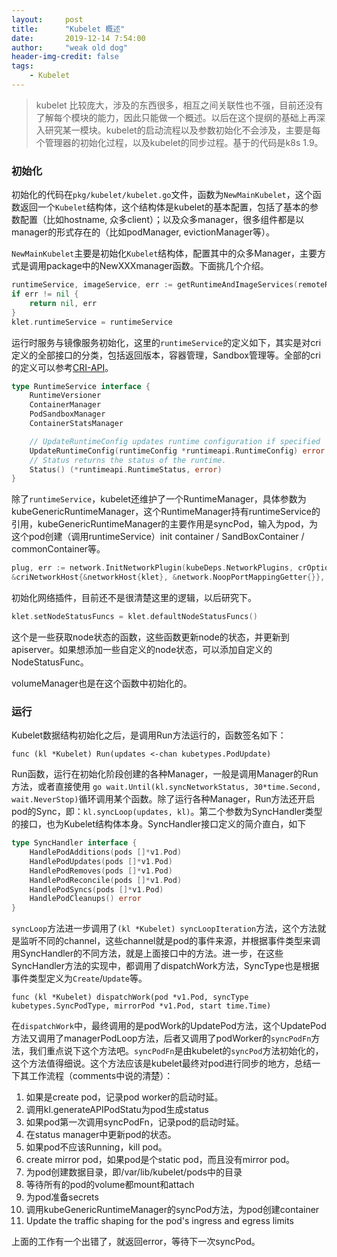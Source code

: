 ```yaml
---
layout:     post
title:      "Kubelet 概述"
date:       2019-12-14 7:54:00
author:     "weak old dog"
header-img-credit: false
tags:
    - Kubelet
---
```


> kubelet 比较庞大，涉及的东西很多，相互之间关联性也不强，目前还没有了解每个模块的能力，因此只能做一个概述。以后在这个提纲的基础上再深入研究某一模块。kubelet的启动流程以及参数初始化不会涉及，主要是每个管理器的初始化过程，以及kubelet的同步过程。基于的代码是k8s 1.9。

### 初始化
初始化的代码在`pkg/kubelet/kubelet.go`文件，函数为`NewMainKubelet`，这个函数返回一个`Kubelet`结构体，这个结构体是kubelet的基本配置，包括了基本的参数配置（比如hostname, 众多client）；以及众多manager，很多组件都是以manager的形式存在的（比如podManager, evictionManager等）。

`NewMainKubelet`主要是初始化`Kubelet`结构体，配置其中的众多Manager，主要方式是调用package中的NewXXXmanager函数。下面挑几个介绍。

```go
runtimeService, imageService, err := getRuntimeAndImageServices(remoteRuntimeEndpoint, remoteImageEndpoint, kubeCfg.RuntimeRequestTimeout)
if err != nil {
    return nil, err
}
klet.runtimeService = runtimeService
```
运行时服务与镜像服务初始化，这里的`runtimeService`的定义如下，其实是对cri定义的全部接口的分类，包括返回版本，容器管理，Sandbox管理等。全部的cri的定义可以参考[CRI-API](https://github.com/kubernetes/cri-api)。
```go
type RuntimeService interface {
	RuntimeVersioner
	ContainerManager
	PodSandboxManager
	ContainerStatsManager

	// UpdateRuntimeConfig updates runtime configuration if specified
	UpdateRuntimeConfig(runtimeConfig *runtimeapi.RuntimeConfig) error
	// Status returns the status of the runtime.
	Status() (*runtimeapi.RuntimeStatus, error)
}
```
除了`runtimeService`，kubelet还维护了一个RuntimeManager，具体参数为kubeGenericRuntimeManager，这个RuntimeManager持有runtimeService的引用，kubeGenericRuntimeManager的主要作用是syncPod，输入为pod，为这个pod创建（调用runtimeService）init container / SandBoxContainer / commonContainer等。

```go
plug, err := network.InitNetworkPlugin(kubeDeps.NetworkPlugins, crOptions.NetworkPluginName, 
&criNetworkHost{&networkHost{klet}, &network.NoopPortMappingGetter{}}, hairpinMode, nonMasqueradeCIDR, int(crOptions.NetworkPluginMTU))
```
初始化网络插件，目前还不是很清楚这里的逻辑，以后研究下。

```go
klet.setNodeStatusFuncs = klet.defaultNodeStatusFuncs()
```
这个是一些获取node状态的函数，这些函数更新node的状态，并更新到apiserver。如果想添加一些自定义的node状态，可以添加自定义的NodeStatusFunc。

volumeManager也是在这个函数中初始化的。

### 运行
Kubelet数据结构初始化之后，是调用Run方法运行的，函数签名如下：

`func (kl *Kubelet) Run(updates <-chan kubetypes.PodUpdate)`

Run函数，运行在初始化阶段创建的各种Manager，一般是调用Manager的Run方法，或者直接使用
`go wait.Until(kl.syncNetworkStatus, 30*time.Second, wait.NeverStop)`循环调用某个函数。除了运行各种Manager，Run方法还开启pod的Sync，即：`kl.syncLoop(updates, kl)`。第二个参数为SyncHandler类型的接口，也为Kubelet结构体本身。SyncHandler接口定义的简介直白，如下
```go
type SyncHandler interface {
	HandlePodAdditions(pods []*v1.Pod)
	HandlePodUpdates(pods []*v1.Pod)
	HandlePodRemoves(pods []*v1.Pod)
	HandlePodReconcile(pods []*v1.Pod)
	HandlePodSyncs(pods []*v1.Pod)
	HandlePodCleanups() error
}
```
`syncLoop`方法进一步调用了`(kl *Kubelet) syncLoopIteration`方法，这个方法就是监听不同的channel，这些channel就是pod的事件来源，并根据事件类型来调用SyncHandler的不同方法，就是上面接口中的方法。进一步，在这些SyncHandler方法的实现中，都调用了dispatchWork方法，SyncType也是根据事件类型定义为`Create`/`Update`等。

`func (kl *Kubelet) dispatchWork(pod *v1.Pod, syncType kubetypes.SyncPodType, mirrorPod *v1.Pod,
 start time.Time) `
 
 在`dispatchWork`中，最终调用的是podWork的UpdatePod方法，这个UpdatePod方法又调用了managerPodLoop方法，后者又调用了podWorker的`syncPodFn`方法，我们重点说下这个方法吧。`syncPodFn`是由kubelet的`syncPod`方法初始化的，这个方法值得细说。这个方法应该是kubelet最终对pod进行同步的地方，总结一下其工作流程（comments中说的清楚）：

1. 如果是create pod，记录pod worker的启动时延。
2. 调用kl.generateAPIPodStatu为pod生成status
3. 如果pod第一次调用syncPodFn，记录pod的启动时延。
4. 在status manager中更新pod的状态。
5. 如果pod不应该Running，kill pod。
6. create mirror pod，如果pod是个static pod，而且没有mirror pod。
7. 为pod创建数据目录，即/var/lib/kubelet/pods中的目录
8. 等待所有的pod的volume都mount和attach
9. 为pod准备secrets
10. 调用kubeGenericRuntimeManager的syncPod方法，为pod创建container
11. Update the traffic shaping for the pod's ingress and egress limits

上面的工作有一个出错了，就返回error，等待下一次syncPod。
